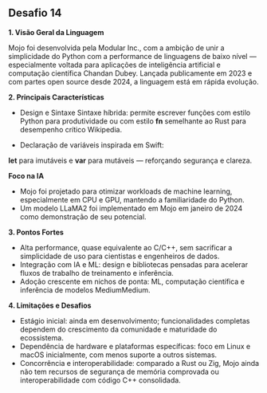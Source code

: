 ## Desafio 14 

**1. Visão Geral da Linguagem**

Mojo foi desenvolvida pela Modular Inc., com a ambição de unir a simplicidade do Python com a performance de linguagens de baixo nível — especialmente voltada para aplicações de inteligência artificial e computação científica Chandan Dubey. Lançada publicamente em 2023 e com partes open source desde 2024, a linguagem está em rápida evolução.

**2. Principais Características**

- Design e Sintaxe
Sintaxe híbrida: permite escrever funções com estilo Python para produtividade ou com estilo **fn** semelhante ao Rust para desempenho crítico Wikipedia.


- Declaração de variáveis inspirada em Swift:

**let** para imutáveis e **var** para mutáveis — reforçando segurança e clareza.

**Foco na IA**

- Mojo foi projetado para otimizar workloads de machine learning, especialmente em CPU e GPU, mantendo a familiaridade do Python. 
- Um modelo LLaMA2 foi implementado em Mojo em janeiro de 2024 como demonstração de seu potencial.

**3. Pontos Fortes**

- Alta performance, quase equivalente ao C/C++, sem sacrificar a simplicidade de uso para cientistas e engenheiros de dados.
- Integração com IA e ML: design e bibliotecas pensadas para acelerar fluxos de trabalho de treinamento e inferência.
- Adoção crescente em nichos de ponta: ML, computação científica e inferência de modelos MediumMedium.

**4. Limitações e Desafios**

- Estágio inicial: ainda em desenvolvimento; funcionalidades completas dependem do crescimento da comunidade e maturidade do ecossistema.
- Dependência de hardware e plataformas específicas: foco em Linux e macOS inicialmente, com menos suporte a outros sistemas.
- Concorrência e interoperabilidade: comparado a Rust ou Zig, Mojo ainda não tem recursos de segurança de memória comprovada ou interoperabilidade com código C++ consolidada.
